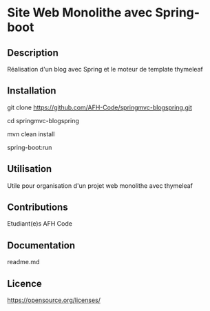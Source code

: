 # Site Web Monolithe avec Spring-boot

## Description
Réalisation d'un blog avec Spring et le moteur de template thymeleaf

## Installation
git clone https://github.com/AFH-Code/springmvc-blogspring.git

cd springmvc-blogspring

mvn clean install

spring-boot:run

## Utilisation
Utile pour organisation d'un projet web monolithe avec thymeleaf

## Contributions
Etudiant(e)s AFH Code

## Documentation
readme.md

## Licence
https://opensource.org/licenses/